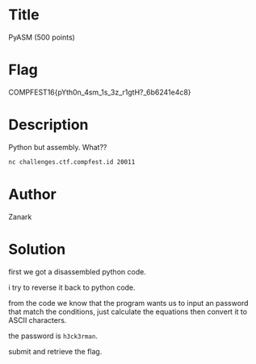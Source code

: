 # Title
PyASM (500 points)

# Flag
COMPFEST16{pYth0n_4sm_1s_3z_r1gtH?_6b6241e4c8}

# Description
Python but assembly. What??

```bash
nc challenges.ctf.compfest.id 20011
```

# Author
Zanark

# Solution
first we got a disassembled python code.

i try to reverse it back to python code.

from the code we know that the program wants us to input an password that match the conditions,
just calculate the equations then convert it to ASCII characters.

the password is ```h3ck3rman```.

submit and retrieve the flag.